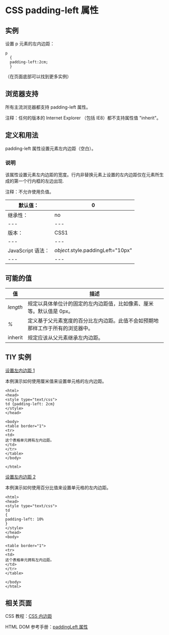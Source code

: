 # CSS padding-left 属性



## 实例

设置 p 元素的左内边距：

```
p
  {
  padding-left:2cm;
  }

```

（在页面底部可以找到更多实例）

## 浏览器支持

所有主流浏览器都支持 padding-left 属性。

注释：任何的版本的 Internet Explorer （包括 IE8）都不支持属性值 "inherit"。

## 定义和用法

padding-left 属性设置元素左内边距（空白）。

### 说明

该属性设置元素左内边距的宽度。行内非替换元素上设置的左内边距仅在元素所生成的第一个行内框的左边出现.

注释：不允许使用负值。

| 默认值： | 0 |
| --- | --- |
| 继承性： | no |
| --- | --- |
| 版本： | CSS1 |
| --- | --- |
| JavaScript 语法： | _object_.style.paddingLeft="10px" |
| --- | --- |

## 可能的值

| 值 | 描述 |
| --- | --- |
| _length_ | 规定以具体单位计的固定的左内边距值，比如像素、厘米等。默认值是 0px。 |
| _%_ | 定义基于父元素宽度的百分比左内边距。此值不会如预期地那样工作于所有的浏览器中。 |
| inherit | 规定应该从父元素继承左内边距。 |

## TIY 实例

[设置左内边距 1](/tiy/t.asp?f=csse_padding-left)

本例演示如何使用厘米值来设置单元格的左内边距。

```
<html>
<head>
<style type="text/css">
td {padding-left: 2cm}
</style>
</head>

<body>
<table border="1">
<tr>
<td>
这个表格单元拥有左内边距。
</td>
</tr>
</table>
</body>

</html>

```

[设置左内边距 2](/tiy/t.asp?f=csse_padding-left_percent)

本例演示如何使用百分比值来设置单元格的左内边距。

```
<html>
<head>
<style type="text/css">
td
{
padding-left: 10%
}
</style>
</head>
<body>

<table border="1">
<tr>
<td>
这个表格单元拥有左内边距。
</td>
</tr>
</table>

</body>
</html>

```

## 相关页面

CSS 教程：[CSS 内边距](/css/css_padding.asp "CSS 内边距")

HTML DOM 参考手册：[paddingLeft 属性](/jsref/prop_style_paddingleft.asp "HTML DOM paddingLeft 属性")



